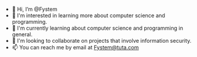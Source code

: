 - 👋 Hi, I’m @Fystem
- 👀 I'm interested in learning more about computer science and programming.
- 🌱 I'm currently learning about computer science and programming in general.
- 💞️ I'm looking to collaborate on projects that involve information security.
- 📫 You can reach me by email at <Fystem@tuta.com>

<!---
Fystem/Fystem is a ✨ special ✨ repository because its `README.md` (this file) appears on your GitHub profile.
You can click the Preview link to take a look at your changes.
--->
